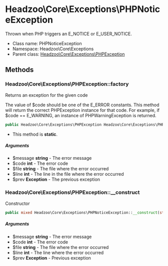 Headzoo\Core\Exceptions\PHPNoticeException
===============

Thrown when PHP triggers an E_NOTICE or E_USER_NOTICE.




* Class name: PHPNoticeException
* Namespace: Headzoo\Core\Exceptions
* Parent class: [Headzoo\Core\Exceptions\PHPException](Headzoo-Core-Exceptions-PHPException.md)







Methods
-------


### Headzoo\Core\Exceptions\PHPException::factory
Returns an exception for the given code

The value of $code should be one of the E_ERROR constants. This method will return the
correct PHPException instance for that code. For example, if $code == E_WARNING, an
instance of PHPWarningException is returned.
```php
public Headzoo\Core\Exceptions\PHPException Headzoo\Core\Exceptions\PHPNoticeException::factory(string $message, int $code, string $file, int $line, Exception $prev)
```

* This method is **static**.

##### Arguments

* $message **string** - The error message
* $code **int** - The error code
* $file **string** - The file where the error occurred
* $line **int** - The line in the file where the error occurred
* $prev **Exception** - The previous exception



### Headzoo\Core\Exceptions\PHPException::__construct
Constructor


```php
public mixed Headzoo\Core\Exceptions\PHPNoticeException::__construct(string $message, int $code, string $file, int $line, Exception $prev)
```


##### Arguments

* $message **string** - The error message
* $code **int** - The error code
* $file **string** - The file where the error occurred
* $line **int** - The line where the error occurred
* $prev **Exception** - Previous exception


